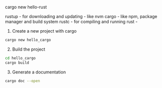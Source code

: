 cargo new hello-rust

rustup - for downloading and updating - like nvm
cargo - like npm, package manager and build system
rustc - for compiling and running rust - 


1. Create a new project with cargo
```bash
cargo new hello_cargo
```

2. Build the project
```bash
cd hello_cargo
cargo build
``````

3. Generate a documentation
```bash
cargo doc --open
```